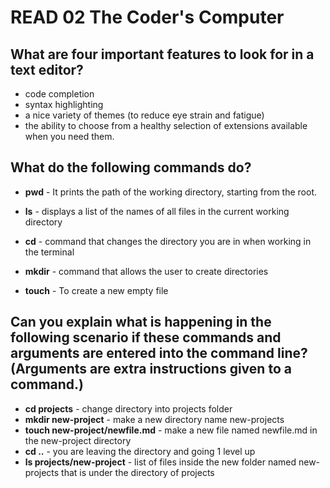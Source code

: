 # READ 02 The Coder's Computer
## What are four important features to look for in a text editor?
  - code completion 
  - syntax highlighting 
  - a nice variety of themes (to reduce eye strain and fatigue) 
  - the ability to choose from a healthy selection of extensions available when you need them.

## What do the following commands do?
* **pwd** - It prints the path of the working directory, starting from the root.
  
* **ls** - displays a list of the names of all files in the current working directory
  
* **cd** - command that changes the directory you are in when working in the terminal
  
* **mkdir** - command that allows the user to create directories
  
* **touch** - To create a new empty file 

## Can you explain what is happening in the following scenario if these commands and arguments are entered into the command line? (Arguments are extra instructions given to a command.)

* **cd projects** - change directory into projects folder
* **mkdir new-project** - make a new directory name new-projects
* **touch new-project/newfile.md**  - make a new file named newfile.md in the new-project directory
* **cd ..** - you are leaving the directory and going 1 level up
* **ls projects/new-project** - list of files inside the new folder named new-projects that is under the directory of projects
